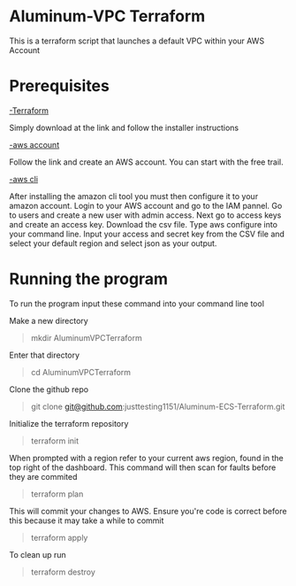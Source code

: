 # Aluminum-VPC Terraform

This is a terraform script that launches a default VPC within your AWS Account
 
# Prerequisites

[-Terraform](https://www.terraform.io/downloads.html)

Simply download at the link and follow the installer instructions

[-aws account](https://aws.amazon.com/premiumsupport/knowledge-center/create-and-activate-aws-account/)

Follow the link and create an AWS account. You can start with the free trail.

[-aws cli ](https://docs.aws.amazon.com/cli/latest/userguide/install-cliv2.html)

After installing the amazon cli tool you must then configure it to your amazon account. Login to your AWS account and go to the IAM pannel. Go to users and create a new user with admin access. Next go to access keys and create an access key. Download the csv file. Type aws configure into your command line. Input your access and secret key from the CSV file and select your default region and select json as your output. 



# Running the program

To run the program input these command into your command line tool


Make a new directory

> mkdir AluminumVPCTerraform

Enter that directory

> cd AluminumVPCTerraform

Clone the github repo

> git clone git@github.com:justtesting1151/Aluminum-ECS-Terraform.git

Initialize the terraform repository

> terraform init

When prompted with a region refer to your current aws region, found in the top right of the dashboard. This command will then scan for faults before they are commited

> terraform plan

This will commit your changes to AWS. Ensure you're code is correct before this because it may take a while to commit

> terraform apply

To clean up run 

>terraform destroy

